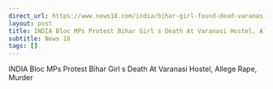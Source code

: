 ```yaml
---
direct_url: https://www.news18.com/india/bihar-girl-found-dead-varanasi-hostel-india-bloc-leaders-protest-demand-justice-allege-rape-murder-9256205.html
layout: post
title: INDIA Bloc MPs Protest Bihar Girl s Death At Varanasi Hostel, Allege Rape, Murder
subtitle: News 18
tags: []
---
```


INDIA Bloc MPs Protest Bihar Girl s Death At Varanasi Hostel, Allege Rape, Murder
